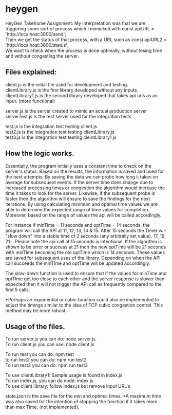 # heygen
HeyGen Takehome Assignment:
My interpretation was that we are triggering some sort of process which I mimicked with const apiURL = 'http://localhost:3000/send'; <br />
Then we get the status of that process, with a URL such as const apiURL2 = 'http://localhost:3000/status'; <br />
We want to check when the process is done optimally, without losing time and without congesting the server.

## Files explained:
client.js is the initial file used for development and testing.<br />
clientLibrary.js is the first library developed without any inputs. <br />
clientLibrary1.js is the second library developed that takes api urls as an input. (more functional)

server.js is the server created to mimic an actual production server<br />
serverTest.js is the test server used for the integration tests

test.js is the integration test testing client.js<br />
test2.js is the integration test testing clientLibrary.js<br />
test3.js is the integration test testing cleintLibrary1.js

## How the logic works. 
Essentially, the program initially uses a constant time to check on the server's status. Based on the results, the information is saved and used for the next attempts. By saving the data we can probe how long it takes on average for subsequent events. If the server time does change due to increased processing times or congestion the algorithm would increase the time it takes to look for the server. Likewise, if the subsequent probe is faster then the algorithm will ensure to save the findings for the next iterations. By using calculating minimum and optimal time values we are able to determine the expected range of time values for completion. Moreover, based on the range of values the api will be called accordingly. 

For instance if minTime = 11 seconds and optTime = 14 seconds, the program will call the API at 11, 12, 13, 14 & 15. After 15 seconds the Timer will "slow down" into a stable time of 2 seconds (any arbitrally set value). 17, 19, 21... Please note the api call at 15 seconds is intentional. If the algorithm is shown to be error or success at 21 then the new optTime will be 21 seconds with minTime becoming the old optTime which is 14 seconds. These values are saved for subsequent uses of the library. Depending on when the API call succeeds the minTime and optTime will be updated accordingly. 

The slow-down function is used to ensure that if the values for minTime and optTime get too close to each other and the server response is slower than expected then it will not trigger the API call as frequently compared to the first 5 calls. 

*Perhaps an exponential or cubic function could also be implemented to adjust the timings similar to the idea of TCP cubic congestion control. This method may be more robust.

## Usage of the files.
To run server.js you can do: node server.js<br />
To run client.js you can use: node client.js

To run test you can do: npm test<br />
to run test2 you can do: npm run test2<br />
To run test3 you can do: npm run test3

To use clientLibrary1: Sample usage is found in index.js<br />
To run index.js, you can do node: index.js<br />
To use client library: follow index.js but remove input URL's

state.json is the save file for the min and optimal times. *A maximum time was also saved for the intention of stopping the function if it takes more than max Time, (not implemented). 

